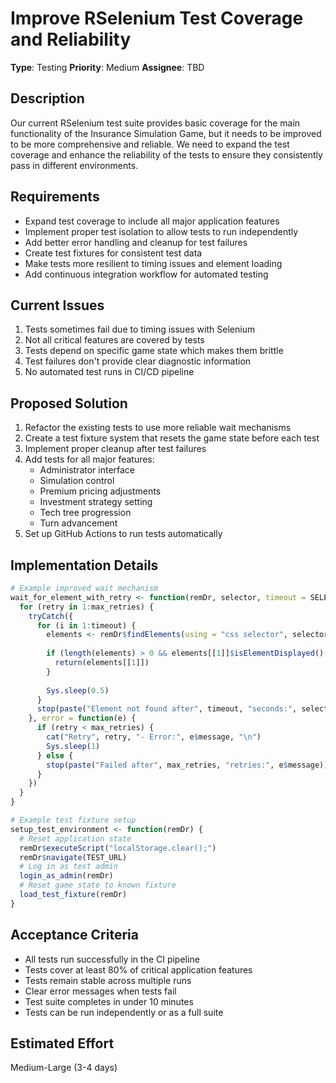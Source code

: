 # Improve RSelenium Test Coverage and Reliability

**Type**: Testing
**Priority**: Medium
**Assignee**: TBD

## Description

Our current RSelenium test suite provides basic coverage for the main functionality of the Insurance Simulation Game, but it needs to be improved to be more comprehensive and reliable. We need to expand the test coverage and enhance the reliability of the tests to ensure they consistently pass in different environments.

## Requirements

- Expand test coverage to include all major application features
- Implement proper test isolation to allow tests to run independently
- Add better error handling and cleanup for test failures
- Create test fixtures for consistent test data
- Make tests more resilient to timing issues and element loading
- Add continuous integration workflow for automated testing

## Current Issues

1. Tests sometimes fail due to timing issues with Selenium
2. Not all critical features are covered by tests
3. Tests depend on specific game state which makes them brittle
4. Test failures don't provide clear diagnostic information
5. No automated test runs in CI/CD pipeline

## Proposed Solution

1. Refactor the existing tests to use more reliable wait mechanisms
2. Create a test fixture system that resets the game state before each test
3. Implement proper cleanup after test failures
4. Add tests for all major features:
   - Administrator interface
   - Simulation control
   - Premium pricing adjustments
   - Investment strategy setting
   - Tech tree progression
   - Turn advancement
5. Set up GitHub Actions to run tests automatically

## Implementation Details

```R
# Example improved wait mechanism
wait_for_element_with_retry <- function(remDr, selector, timeout = SELENIUM_TIMEOUT, max_retries = 3) {
  for (retry in 1:max_retries) {
    tryCatch({
      for (i in 1:timeout) {
        elements <- remDr$findElements(using = "css selector", selector)
        
        if (length(elements) > 0 && elements[[1]]$isElementDisplayed()[[1]]) {
          return(elements[[1]])
        }
        
        Sys.sleep(0.5)
      }
      stop(paste("Element not found after", timeout, "seconds:", selector))
    }, error = function(e) {
      if (retry < max_retries) {
        cat("Retry", retry, "- Error:", e$message, "\n")
        Sys.sleep(1)
      } else {
        stop(paste("Failed after", max_retries, "retries:", e$message))
      }
    })
  }
}

# Example test fixture setup
setup_test_environment <- function(remDr) {
  # Reset application state
  remDr$executeScript("localStorage.clear();")
  remDr$navigate(TEST_URL)
  # Log in as test admin
  login_as_admin(remDr)
  # Reset game state to known fixture
  load_test_fixture(remDr)
}
```

## Acceptance Criteria

- All tests run successfully in the CI pipeline
- Tests cover at least 80% of critical application features
- Tests remain stable across multiple runs
- Clear error messages when tests fail
- Test suite completes in under 10 minutes
- Tests can be run independently or as a full suite

## Estimated Effort

Medium-Large (3-4 days) 